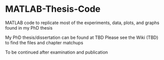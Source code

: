 # MATLAB-Thesis-Code
MATLAB code to replicate most of the experiments, data, plots, and graphs found in my PhD thesis

My PhD thesis/dissertation can be found at TBD
Please see the Wiki (TBD) to find the files and chapter matchups

To be continued after examination and publication
